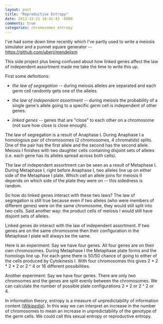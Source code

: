 ```yaml
---
layout: post
title: "Reproductive Entropy"
date: 2013-12-21 16:41:43 -0800
comments: true
categories: chromosomes entropy
---
```


I've had some down time recently which I've partly used to write a meiosis simulator and a punnet
square generator -- https://github.com/uberj/mendelism

This side project plus being confused about how linked genes affect the law of independent
assortment made me take the time to write this up.

First some definitions:

-   *the law of segregation* -- during meiosis alleles are separated and each germ cell randomly gets
    one of the alleles.

-   *the law of independent assortment* -- during meiosis the probability of a single gene's allele
    going to a specific germ cell is independent of other genes.

-   *linked genes* -- genes that are "close" to each other on a chromosome (not sure how close is close
    enough).

The law of segregation is a result of Anaphase I. During Anaphase I a homologous pair of chromosomes (2 chromosomes, 4 chromatids) splits. One of the pair  has the first allele and the second has the second allele. Meiosis I finishes with two daughter cells containing disjoint sets of alleles (i.e. each gene   has its alleles spread across both cells).

The law of independent assortment can be seen as a result of Metaphase I.  During Metaphase I, right before Anaphase I, two alleles line up on either side of the Metaphase I plate. Which cell an allele joins for meiosis II depends on which side of the plate they were on -- this sidedness is random.

So how do linked genes interact with these two laws? The law of segregation is still true because even if two alleles (who were members of different genes) were on the same chromosome, they would still split into two cells. Said another way: the product cells of meiosis I would still have disjoint sets of alleles.

Linked genes do interact with the law of independent assortment. If two genes are on the same chromosome then their configuration in the Metaphase I plate will always be the same.

Here is an experiment: Say we have four genes. All four genes are on their own chromosomes. During Metaphase I the Metaphase plate forms and the homologs   line up. For each gene there is 50/50 chance of going to either of the cells produced by Cytokinesis I. With four chromosomes this gives 2 * 2 * 2 * 2 or 2 ^ 4 or 16 different possibilities.

Another experiment: Say we have four genes. There are only _two_ chromsomes and the genes are split evenly between the chromosomes. We can calculate the number of possible plate configurations 2 * 2 or 2 ^ 2 or 4.

In information theory, entropy is a measure of unpredictability of information content (<cite>[Wikipedia][0]</cite>).
In this way we can interpret an increase in the number of chromosomes to mean an increase in unpredictability of the genotype of the germ cells. We could call this sexual entropy or reproductive entropy.

[0]:http://en.wikipedia.org/wiki/Entropy_%28information_theory%29

